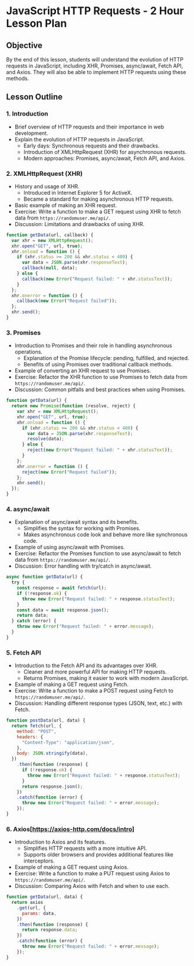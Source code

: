 # JavaScript HTTP Requests - 2 Hour Lesson Plan

## Objective

By the end of this lesson, students will understand the evolution of HTTP requests in JavaScript, including XHR, Promises, async/await, Fetch API, and Axios. They will also be able to implement HTTP requests using these methods.

## Lesson Outline

### 1. Introduction

- Brief overview of HTTP requests and their importance in web development.
- Explain the evolution of HTTP requests in JavaScript.
  - Early days: Synchronous requests and their drawbacks.
  - Introduction of XMLHttpRequest (XHR) for asynchronous requests.
  - Modern approaches: Promises, async/await, Fetch API, and Axios.

### 2. XMLHttpRequest (XHR)

- History and usage of XHR.
  - Introduced in Internet Explorer 5 for ActiveX.
  - Became a standard for making asynchronous HTTP requests.
- Basic example of making an XHR request.
- Exercise: Write a function to make a GET request using XHR to fetch data from `https://randomuser.me/api/`.
- Discussion: Limitations and drawbacks of using XHR.

<!-- xhr example -->

```javascript
function getData(url, callback) {
  var xhr = new XMLHttpRequest();
  xhr.open("GET", url, true);
  xhr.onload = function () {
    if (xhr.status >= 200 && xhr.status < 400) {
      var data = JSON.parse(xhr.responseText);
      callback(null, data);
    } else {
      callback(new Error("Request failed: " + xhr.statusText));
    }
  };
  xhr.onerror = function () {
    callback(new Error("Request failed"));
  };
  xhr.send();
}
```

### 3. Promises

- Introduction to Promises and their role in handling asynchronous operations.
  - Explanation of the Promise lifecycle: pending, fulfilled, and rejected.
  - Benefits of using Promises over traditional callback methods.
- Example of converting an XHR request to use Promises.
- Exercise: Refactor the XHR function to use Promises to fetch data from `https://randomuser.me/api/`.
- Discussion: Common pitfalls and best practices when using Promises.

<!-- promise example -->

```javascript
function getData(url) {
  return new Promise(function (resolve, reject) {
    var xhr = new XMLHttpRequest();
    xhr.open("GET", url, true);
    xhr.onload = function () {
      if (xhr.status >= 200 && xhr.status < 400) {
        var data = JSON.parse(xhr.responseText);
        resolve(data);
      } else {
        reject(new Error("Request failed: " + xhr.statusText));
      }
    };
    xhr.onerror = function () {
      reject(new Error("Request failed"));
    };
    xhr.send();
  });
}
```

### 4. async/await

- Explanation of async/await syntax and its benefits.
  - Simplifies the syntax for working with Promises.
  - Makes asynchronous code look and behave more like synchronous code.
- Example of using async/await with Promises.
- Exercise: Refactor the Promises function to use async/await to fetch data from `https://randomuser.me/api/`.
- Discussion: Error handling with try/catch in async/await.

<!-- async/await example -->

```javascript
async function getData(url) {
  try {
    const response = await fetch(url);
    if (!response.ok) {
      throw new Error("Request failed: " + response.statusText);
    }
    const data = await response.json();
    return data;
  } catch (error) {
    throw new Error("Request failed: " + error.message);
  }
}
```

### 5. Fetch API

- Introduction to the Fetch API and its advantages over XHR.
  - Cleaner and more powerful API for making HTTP requests.
  - Returns Promises, making it easier to work with modern JavaScript.
- Example of making a GET request using Fetch.
- Exercise: Write a function to make a POST request using Fetch to `https://randomuser.me/api/`.
- Discussion: Handling different response types (JSON, text, etc.) with Fetch.

<!-- fetch example -->

```javascript
function postData(url, data) {
  return fetch(url, {
    method: "POST",
    headers: {
      "Content-Type": "application/json",
    },
    body: JSON.stringify(data),
  })
    .then(function (response) {
      if (!response.ok) {
        throw new Error("Request failed: " + response.statusText);
      }
      return response.json();
    })
    .catch(function (error) {
      throw new Error("Request failed: " + error.message);
    });
}
```

### 6. Axios[https://axios-http.com/docs/intro]

- Introduction to Axios and its features.
  - Simplifies HTTP requests with a more intuitive API.
  - Supports older browsers and provides additional features like interceptors.
- Example of making a GET request using Axios.
- Exercise: Write a function to make a PUT request using Axios to `https://randomuser.me/api/`.
- Discussion: Comparing Axios with Fetch and when to use each.

<!-- axios example -->

```javascript
function getData(url, data) {
  return axios
    .get(url, {
      params: data,
    })
    .then(function (response) {
      return response.data;
    })
    .catch(function (error) {
      throw new Error("Request failed: " + error.message);
    });
}
```
